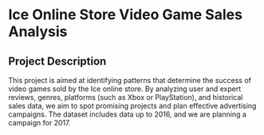 # Ice Online Store Video Game Sales Analysis

## Project Description
This project is aimed at identifying patterns that determine the success of video games sold by the Ice online store. By analyzing user and expert reviews, genres, platforms (such as Xbox or PlayStation), and historical sales data, we aim to spot promising projects and plan effective advertising campaigns. The dataset includes data up to 2016, and we are planning a campaign for 2017.